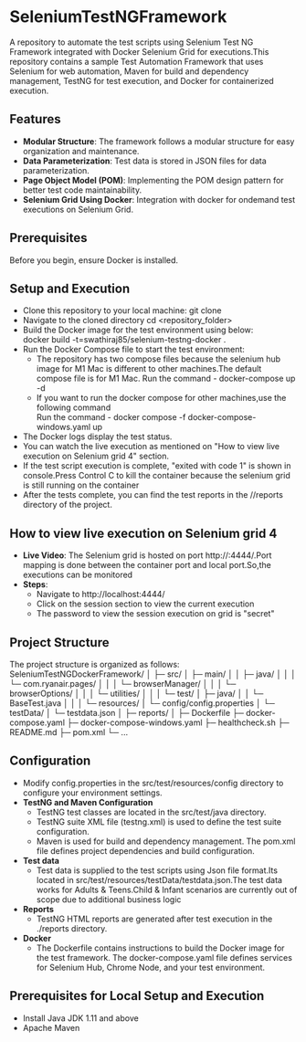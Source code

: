 # SeleniumTestNGFramework
A repository to automate the test scripts using Selenium Test NG Framework integrated with Docker Selenium Grid for executions.This repository contains a sample Test Automation Framework that uses Selenium for web automation, Maven for build and dependency management, TestNG for test execution, and Docker for containerized execution.

## Features

- **Modular Structure**: The framework follows a modular structure for easy organization and maintenance.
- **Data Parameterization**: Test data is stored in JSON files for data parameterization.
- **Page Object Model (POM)**: Implementing the POM design pattern for better test code maintainability.
- **Selenium Grid Using Docker**: Integration with docker for ondemand test executions on Selenium Grid.
  
## Prerequisites
Before you begin, ensure Docker is installed.

## Setup and Execution
- Clone this repository to your local machine:  git clone <url>
- Navigate to the cloned directory cd <repository_folder>
-  Build the Docker image for the test environment using below:  
   docker build -t=swathiraj85/selenium-testng-docker .
-  Run the Docker Compose file to start the test environment:
    -   The repository has two compose files because the selenium hub image for M1 Mac is different to other machines.The default compose file is for M1 Mac.
        Run the command  - docker-compose up -d
    -  If you want to run the docker compose for other machines,use the following command  
         Run the command  - docker compose -f docker-compose-windows.yaml up
-  The Docker logs  display the test status.
-  You can watch the live execution as mentioned on "How to view live execution on Selenium grid 4" section.
-  If the test script execution is complete, "exited with code 1" is shown in console.Press Control C to kill the container because the selenium grid is still running on the 
    container
-  After the tests complete, you can find the test reports in the //reports directory of the project.

## How to view live execution on Selenium grid 4
- **Live Video**: The Selenium grid is hosted on port http://<hostname>:4444/.Port mapping is done between the container port and local port.So,the executions can be monitored  
- **Steps**:
    - Navigate to http://localhost:4444/
    - Click on the session section to view the current execution
    - The password to view the session execution on grid is "secret"
      

## Project Structure
The project structure is organized as follows:
SeleniumTestNGDockerFramework/
│
├─ src/
│ ├─ main/
│ │ ├─ java/
│ │ │ └─ com.ryanair.pages/
│ │ │ └─ browserManager/
│ │ │ └─ browserOptions/
│ │ │ └─ utilities/
│ │
│ └─ test/
│ ├─ java/
│ │ └─ BaseTest.java
│ │
│ └─ resources/
│ └─ config/config.properties
│ └─ testData/
│ └─ testdata.json
│
├─ reports/
│
├─ Dockerfile
├─ docker-compose.yaml
├─ docker-compose-windows.yaml
├─ healthcheck.sh
├─ README.md
├─ pom.xml
└─ ...

## Configuration
- Modify config.properties in the src/test/resources/config directory to configure your environment settings.
- **TestNG and Maven Configuration**
    - TestNG test classes are located in the src/test/java directory.
    - TestNG suite XML file (testng.xml) is used to define the test suite configuration.
    - Maven is used for build and dependency management. The pom.xml file defines project dependencies and build configuration.
- **Test data**
    - Test data is supplied to the test scripts using Json file format.Its located in src/test/resources/testData/testdata.json.The test data works for Adults & Teens.Child & 
      Infant scenarios are currently out of scope due to additional business logic
- **Reports**
    -  TestNG HTML reports are generated after test execution in the ./reports directory.
- **Docker**
    - The Dockerfile contains instructions to build the Docker image for the test framework.
        The docker-compose.yaml file defines services for Selenium Hub, Chrome Node, and your test environment.

## Prerequisites for Local Setup and Execution
- Install Java JDK 1.11 and above
 - Apache Maven

